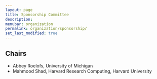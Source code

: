 ```yaml
---
layout: page
title: Sponsorship Committee
description: 
menubar: organization
permalink: organization/sponsorship/
set_last_modified: true
---
```


## Chairs

- Abbey Roelofs, University of Michigan
- Mahmood Shad, Harvard Research Computing, Harvard University
